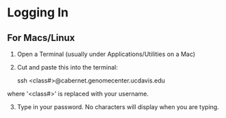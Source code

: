 Logging In
===========

For Macs/Linux
---------------

1. Open a Terminal (usually under Applications/Utilities on a Mac)
2. Cut and paste this into the terminal:

    ssh <class#>@cabernet.genomecenter.ucdavis.edu

where '<class#>' is replaced with your username.

3. Type in your password. No characters will display when you are typing.
